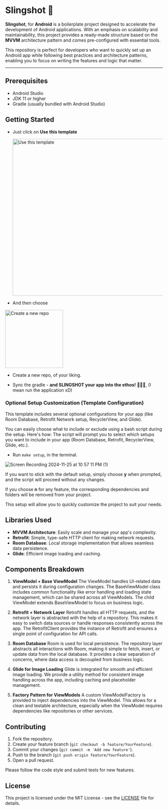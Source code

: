 # Slingshot 🚀 

**Slingshot**, for **Android** is a boilerplate project designed to accelerate the development of Android applications. With an emphasis on scalability and maintainability, this project provides a ready-made structure based on the **MVVM** architecture pattern and comes pre-configured with essential tools.

This repository is perfect for developers who want to quickly set up an Android app while following best practices and architecture patterns, enabling you to focus on writing the features and logic that matter.

---

## Prerequisites
- Android Studio 
- JDK 11 or higher
- Gradle (usually bundled with Android Studio)

## Getting Started
- Just click on **Use this template**
  
  <img width="500" alt="Use this template" src="https://github.com/user-attachments/assets/1ac174f2-64d9-4d66-b9a8-c01db01aa849">
- And then choose
<img width="185" alt="Create a new repo" src="https://github.com/user-attachments/assets/67a9e934-1184-419d-9d22-4040e2fbdc8e">

- Create a new repo, of your liking.

- Sync the gradle - **and SLINGSHOT your app into the ethos!** 🚀🚀🚀, (I mean run the application xD)

### Optional Setup Customization (Template Configuration)
This template includes several optional configurations for your app (like Room Database, Retrofit Network setup, RecyclerView, and Glide).

You can easily choose what to include or exclude using a bash script during the setup. Here's how:
The script will prompt you to select which setups you want to include in your app (Room Database, Retrofit, RecyclerView, Glide, etc.).

- Run `make setup`, in the terminal.
  
![Screen Recording 2024-11-25 at 10 57 11 PM (1)](https://github.com/user-attachments/assets/99ca8d36-127c-4d7f-95ad-7fe86556e78a)

If you want to stick with the default setup, simply choose **y** when prompted, and the script will proceed without any changes.

If you choose **n** for any feature, the corresponding dependencies and folders will be removed from your project.

This setup will allow you to quickly customize the project to suit your needs.

## Libraries Used

- **MVVM Architecture**: Easily scale and manage your app's complexity.
- **Retrofit**: Simple, type-safe HTTP client for making network requests.
- **Room Database**: Local storage implementation that allows seamless data persistence.
- **Glide**: Efficient image loading and caching.

## Components Breakdown
1. **ViewModel + Base ViewModel**
   The ViewModel handles UI-related data and persists it during configuration changes. The BaseViewModel class includes common functionality like error handling and loading state management, which can be shared across all ViewModels. The child ViewModel extends BaseViewModel to focus on business logic.

2. **Retrofit + Network Layer**
   Retrofit handles all HTTP requests, and the network layer is abstracted with the help of a repository. This makes it easy to switch data sources or handle responses consistently across the app. The RetrofitClient provides the instance of Retrofit and ensures a single point of configuration for API calls.

3. **Room Database**
   Room is used for local persistence. The repository layer abstracts all interactions with Room, making it simple to fetch, insert, or update data from the local database. It provides a clear separation of concerns, where data access is decoupled from business logic.

4. **Glide for Image Loading**
   Glide is integrated for smooth and efficient image loading. We provide a utility method for consistent image handling across the app, including caching and placeholder management.

5. **Factory Pattern for ViewModels**
   A custom ViewModelFactory is provided to inject dependencies into the ViewModel. This allows for a clean and testable architecture, especially when the ViewModel requires dependencies like repositories or other services.



## Contributing
1. Fork the repository.
2. Create your feature branch (`git checkout -b feature/YourFeature`).
3. Commit your changes (`git commit -m 'Add new feature'`).
4. Push to the branch (`git push origin feature/YourFeature`).
5. Open a pull request.

Please follow the code style and submit tests for new features.

## License
This project is licensed under the MIT License - see the [LICENSE](./LICENSE) file for details.


